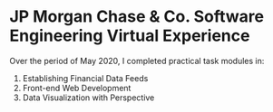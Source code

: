 # JP Morgan Chase & Co. Software Engineering Virtual Experience

Over the period of May 2020, I completed practical task modules in:
 
1. Establishing Financial Data Feeds 
2. Front-end Web Development 
3. Data Visualization with Perspective